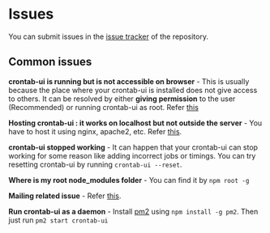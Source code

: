 Issues
======

You can submit issues in the [issue tracker](https://github.com/zappyk-github/crontab-ui/issues) of the repository.

Common issues
-------------
__crontab-ui is running but is not accessible on browser__ -
This is usually because the place where your crontab-ui is installed does not give access to others. It can be resolved by either __giving permission__ to the user (Recommended) or running crontab-ui as root. Refer [this](https://github.com/zappyk-github/crontab-ui/issues/8)

__Hosting crontab-ui : it works on localhost but not outside the server__ - You have to host it using nginx, apache2, etc. Refer [this](nginx.md).

__crontab-ui stopped working__ - It can happen that your crontab-ui can stop working for some reason like adding incorrect jobs or timings. You can try resetting crontab-ui by running `crontab-ui --reset`.

__Where is my root node_modules folder__ - You can find it by `npm root -g`

__Mailing related issue__ - Refer [this](http://lifepluslinux.blogspot.com/2017/03/introducing-mailing-in-crontab-ui.html).

__Run crontab-ui as a daemon__ - Install [pm2](https://github.com/Unitech/pm2) using `npm install -g pm2`. Then just run `pm2 start crontab-ui`
